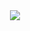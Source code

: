 
<div align=center>
<img align=center src="https://github.com/user-attachments/assets/731f586d-4238-4b90-92c6-cdf4e772cd5f"/>
</div>
<h1 align=center></h1>
<h3 align=center></h3>
